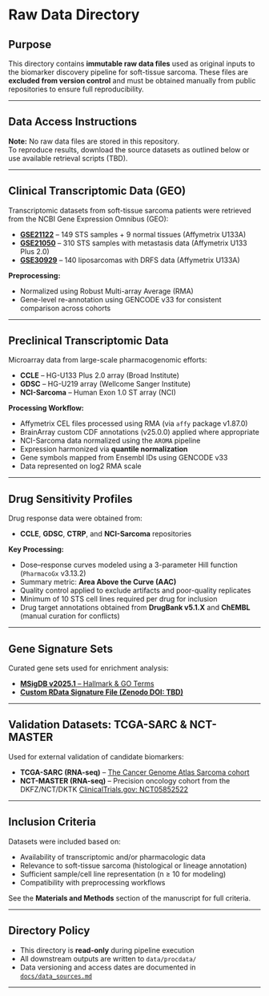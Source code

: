 # Raw Data Directory

## Purpose

This directory contains **immutable raw data files** used as original inputs to the biomarker discovery pipeline for soft-tissue sarcoma. These files are **excluded from version control** and must be obtained manually from public repositories to ensure full reproducibility.


---

## Data Access Instructions

**Note:** No raw data files are stored in this repository.  
To reproduce results, download the source datasets as outlined below or use available retrieval scripts (TBD).

---

## Clinical Transcriptomic Data (GEO)

Transcriptomic datasets from soft-tissue sarcoma patients were retrieved from the NCBI Gene Expression Omnibus (GEO):

- [**GSE21122**](https://www.ncbi.nlm.nih.gov/geo/query/acc.cgi?acc=GSE21122) – 149 STS samples + 9 normal tissues (Affymetrix U133A)
- [**GSE21050**](https://www.ncbi.nlm.nih.gov/geo/query/acc.cgi?acc=GSE21050) – 310 STS samples with metastasis data (Affymetrix U133 Plus 2.0)
- [**GSE30929**](https://www.ncbi.nlm.nih.gov/geo/query/acc.cgi?acc=GSE30929) – 140 liposarcomas with DRFS data (Affymetrix U133A)

**Preprocessing:**
- Normalized using Robust Multi-array Average (RMA)
- Gene-level re-annotation using GENCODE v33 for consistent comparison across cohorts

---

## Preclinical Transcriptomic Data 

Microarray data from large-scale pharmacogenomic efforts:

- **CCLE** – HG-U133 Plus 2.0 array (Broad Institute)
- **GDSC** – HG-U219 array (Wellcome Sanger Institute)
- **NCI-Sarcoma** – Human Exon 1.0 ST array (NCI)

**Processing Workflow:**
- Affymetrix CEL files processed using RMA (via `affy` package v1.87.0)
- BrainArray custom CDF annotations (v25.0.0) applied where appropriate
- NCI-Sarcoma data normalized using the `AROMA` pipeline
- Expression harmonized via **quantile normalization**
- Gene symbols mapped from Ensembl IDs using GENCODE v33
- Data represented on log2 RMA scale

---

## Drug Sensitivity Profiles 

Drug response data were obtained from:

- **CCLE**, **GDSC**, **CTRP**, and **NCI-Sarcoma** repositories

**Key Processing:**
- Dose–response curves modeled using a 3-parameter Hill function (`PharmacoGx` v3.13.2)
- Summary metric: **Area Above the Curve (AAC)**
- Quality control applied to exclude artifacts and poor-quality replicates
- Minimum of 10 STS cell lines required per drug for inclusion
- Drug target annotations obtained from **DrugBank v5.1.X** and **ChEMBL** (manual curation for conflicts)

---

## Gene Signature Sets

Curated gene sets used for enrichment analysis:

- [**MSigDB v2025.1** – Hallmark & GO Terms](https://www.gsea-msigdb.org/gsea/msigdb/)
- [**Custom RData Signature File (Zenodo DOI: TBD)**](TBD)

---

## Validation Datasets: TCGA-SARC & NCT-MASTER

Used for external validation of candidate biomarkers:

- **TCGA-SARC (RNA-seq)** – [The Cancer Genome Atlas Sarcoma cohort](https://portal.gdc.cancer.gov/projects/TCGA-SARC)
- **NCT-MASTER (RNA-seq)** – Precision oncology cohort from the DKFZ/NCT/DKTK [ClinicalTrials.gov: NCT05852522](https://clinicaltrials.gov/study/NCT05852522?locStr=Heidelberg,%20Germany&country=Germany&state=Baden-W%C3%BCrttemberg&city=Heidelberg&cond=Cancer&aggFilters=status:rec&rank=2)

---

## Inclusion Criteria

Datasets were included based on:

- Availability of transcriptomic and/or pharmacologic data
- Relevance to soft-tissue sarcoma (histological or lineage annotation)
- Sufficient sample/cell line representation (n ≥ 10 for modeling)
- Compatibility with preprocessing workflows

See the **Materials and Methods** section of the manuscript for full criteria.

---

## Directory Policy

- This directory is **read-only** during pipeline execution
- All downstream outputs are written to `data/procdata/`
- Data versioning and access dates are documented in [`docs/data_sources.md`](/docs/data_sources.md)

---

